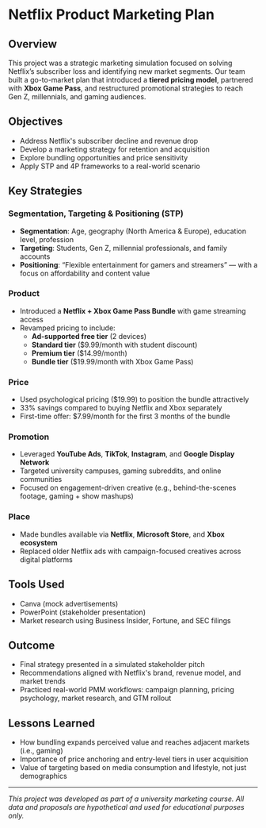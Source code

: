 # Netflix Product Marketing Plan

## Overview
This project was a strategic marketing simulation focused on solving Netflix’s subscriber loss and identifying new market segments. Our team built a go-to-market plan that introduced a **tiered pricing model**, partnered with **Xbox Game Pass**, and restructured promotional strategies to reach Gen Z, millennials, and gaming audiences.

## Objectives
- Address Netflix's subscriber decline and revenue drop
- Develop a marketing strategy for retention and acquisition
- Explore bundling opportunities and price sensitivity
- Apply STP and 4P frameworks to a real-world scenario

## Key Strategies

### Segmentation, Targeting & Positioning (STP)
- **Segmentation**: Age, geography (North America & Europe), education level, profession
- **Targeting**: Students, Gen Z, millennial professionals, and family accounts
- **Positioning**: “Flexible entertainment for gamers and streamers” — with a focus on affordability and content value

### Product
- Introduced a **Netflix + Xbox Game Pass Bundle** with game streaming access
- Revamped pricing to include:
  - **Ad-supported free tier** (2 devices)
  - **Standard tier** ($9.99/month with student discount)
  - **Premium tier** ($14.99/month)
  - **Bundle tier** ($19.99/month with Xbox Game Pass)

### Price
- Used psychological pricing ($19.99) to position the bundle attractively
- 33% savings compared to buying Netflix and Xbox separately
- First-time offer: $7.99/month for the first 3 months of the bundle

### Promotion
- Leveraged **YouTube Ads**, **TikTok**, **Instagram**, and **Google Display Network**
- Targeted university campuses, gaming subreddits, and online communities
- Focused on engagement-driven creative (e.g., behind-the-scenes footage, gaming + show mashups)

### Place
- Made bundles available via **Netflix**, **Microsoft Store**, and **Xbox ecosystem**
- Replaced older Netflix ads with campaign-focused creatives across digital platforms

## Tools Used
- Canva (mock advertisements)
- PowerPoint (stakeholder presentation)
- Market research using Business Insider, Fortune, and SEC filings

## Outcome
- Final strategy presented in a simulated stakeholder pitch
- Recommendations aligned with Netflix's brand, revenue model, and market trends
- Practiced real-world PMM workflows: campaign planning, pricing psychology, market research, and GTM rollout

## Lessons Learned
- How bundling expands perceived value and reaches adjacent markets (i.e., gaming)
- Importance of price anchoring and entry-level tiers in user acquisition
- Value of targeting based on media consumption and lifestyle, not just demographics

---

*This project was developed as part of a university marketing course. All data and proposals are hypothetical and used for educational purposes only.*
